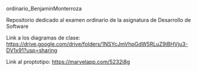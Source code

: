  ordinario_BenjaminMonterroza
 
Repositorio dedicado al examen ordinario de la asignatura de Desarrollo de Software

Link a los diagramas de clase: https://drive.google.com/drive/folders/1NSYcJmVhpGdW5RLuZ9iBHVju3-DV1x91?usp=sharing

Link al proptotipo: https://marvelapp.com/5232i8g
